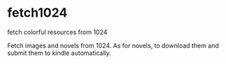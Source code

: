 # fetch1024
fetch colorful resources from 1024

Fetch images and novels from 1024. As for novels, to download them and submit them to kindle automatically.
